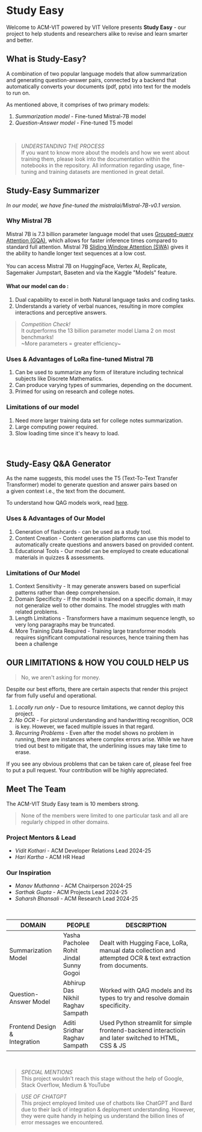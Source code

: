 # Study Easy
Welcome to ACM-VIT powered by VIT Vellore presents **Study Easy** - our project to help students and researchers alike to revise and learn smarter and better.

## What is Study-Easy?
A combination of two popular language models that allow summarization and generating question-answer pairs, connected by a backend that automatically converts your documents (pdf, pptx) into text for the models to run on.

As mentioned above, it comprises of two primary models:
1. *Summarization model* - Fine-tuned Mistral-7B model
2. *Question-Answer model* - Fine-tuned T5 model

<br>

> *UNDERSTANDING THE PROCESS* <br>
If you want to know more about the models and how we went about training them, please look into the documentation within the notebooks in the repository. All information regarding usage, fine-tuning and training datasets are mentioned in great detail.

## Study-Easy Summarizer

*In our model, we have fine-tuned the mistralai/Mistral-7B-v0.1 version.*

### Why Mistral 7B 
Mistral 7B is 7.3 billion parameter language model that uses [Grouped-query Attention (GQA)](https://aliissa99.medium.com/-a596e4d86f79), which allows for faster inference times compared to standard full attention. Mistral 7B [Sliding Window Attention (SWA)](https://medium.com/@gopalgoyal612002/mistral-llm-architectural-details-8dc0447fea62) gives it the ability to handle longer text sequences at a low cost. <br><br>
You can access Mistral 7B on HuggingFace, Vertex AI, Replicate, Sagemaker Jumpstart, Baseten and via the Kaggle "Models" feature.

#### What our model can do :
1. Dual capability to excel in both Natural language tasks and coding tasks.
2. Understands a variety of verbal nuances, resulting in more complex interactions and perceptive answers.

> *Competition Check!* <br>
It outperforms the 13 billion parameter model Llama 2 on most benchmarks!<br>
~More parameters = greater efficiency~



### Uses & Advantages of LoRa fine-tuned Mistral 7B
1. Can be used to summarize any form of literature including technical subjects like Discrete Mathematics.
2. Can produce varying types of summaries, depending on the document.
3. Primed for using on research and college notes.

### Limitations of our model
1. Need more larger training data set for college notes summarization.
2. Large computing power required.
3. Slow loading time since it's heavy to load.

<br>

## Study-Easy Q&A Generator

As the name suggests, this model uses the T5 (Text-To-Text Transfer Transformer) model to generate question and answer pairs based on a given context i.e., the text from the document.

To understand how QAG models work, read [here](https://github.com/asahi417/lm-question-generation?tab=readme-ov-file). 

### Uses & Advantages of Our Model
1. Generation of flashcards - can be used as a study tool.
2. Content Creation - Content generation platforms can use this model to automatically create questions and answers based on provided content.
3. Educational Tools - Our model can be employed to create educational materials in quizzes & assessments.

### Limitations of Our Model
1. Context Sensitivity - It may generate answers based on superficial patterns rather than deep comprehension.
2. Domain Specificity - If the model is trained on a specific domain, it may not generalize well to other domains. The model struggles with math related problems.
3. Length Limitations - Transformers have a maximum sequence length, so very long paragraphs may be truncated.
4. More Training Data Required - Training large transformer models requires significant computational resources, hence training them has been a challenge

## OUR LIMITATIONS & HOW YOU COULD HELP US
> No, we aren't asking for money.

Despite our best efforts, there are certain aspects that render this project far from fully useful and operational.
1. *Locally run only* - Due to resource limitations, we cannot deploy this project.
2. *No OCR* - For pictoral understanding and handwritting recognition, OCR is key. However, we faced multiple issues in that regard.
3. *Recurring Problems* - Even after the model shows no problem in running, there are instances where complex errors arise. While we have tried out best to mitigate that, the underlining issues may take time to erase.

If you see any obvious problems that can be taken care of, please feel free to put a pull request. Your contribution will be highly appreciated.

## Meet The Team

The ACM-VIT Study Easy team is 10 members strong.
> None of the members were limited to one particular task and all are regularly chipped in other domains.

### Project Mentors & Lead
- *Vidit Kothari* - ACM Developer Relations Lead 2024-25
- *Hari Kartha* - ACM HR Head

### Our Inspiration
- *Manav Muthanna* - ACM Chairperson 2024-25
- *Sarthak Gupta* - ACM Projects Lead 2024-25
- *Saharsh Bhansali* - ACM Research Lead 2024-25

<br>

| DOMAIN | PEOPLE | DESCRIPTION |
|-------|--------|-----|
|Summarization Model|Yasha Pacholee <br> Rohit Jindal <br> Sunny Gogoi| Dealt with Hugging Face, LoRa, manual data collection and attempted OCR & text extraction from documents.|
|Question-Answer Model| Abhirup Das <br> Nikhil <br> Raghav Sampath | Worked with QAG models and its types to try and resolve domain specificity. |
|Frontend Design & <br> Integration | Aditi Sridhar <br> Raghav Sampath | Used Python streamlit for simple frontend-backend interactioin and later switched to HTML, CSS & JS|

<br>

> *SPECIAL MENTIONS* <br>
This project wouldn't reach this stage without the help of Google, Stack Overflow, Medium & YouTube

> *USE OF CHATGPT* <br>
This project employed limited use of chatbots like ChatGPT and Bard due to their lack of integration & deployment understanding. However, they were quite handy in helping us understand the billion lines of error messages we encountered.
